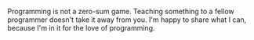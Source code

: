 Programming is not a zero-sum game. Teaching something to a fellow programmer doesn't take it away from you. I'm happy to share what I can, because I'm in it for the love of programming.
